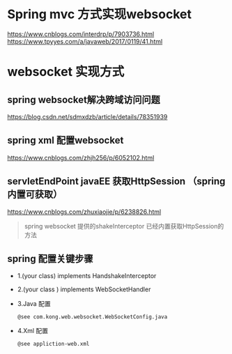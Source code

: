 # Spring mvc 方式实现websocket
https://www.cnblogs.com/interdrp/p/7903736.html
https://www.tpyyes.com/a/javaweb/2017/0119/41.html
# websocket 实现方式

## spring websocket解决跨域访问问题
https://blog.csdn.net/sdmxdzb/article/details/78351939
## spring xml 配置websocket
https://www.cnblogs.com/zhjh256/p/6052102.html
## servletEndPoint javaEE 获取HttpSession （spring内置可获取）
https://www.cnblogs.com/zhuxiaojie/p/6238826.html

> spring websocket 提供的shakeInterceptor 已经内置获取HttpSession的方法

## spring 配置关键步骤
- 1.(your class) implements HandshakeInterceptor
- 2.(your class ) implements WebSocketHandler
- 3.Java 配置

    ```@see com.kong.web.websocket.WebSocketConfig.java```
- 4.Xml 配置

    ```@see appliction-web.xml```